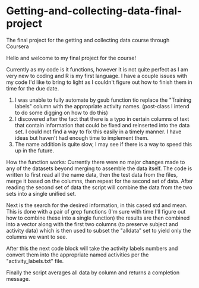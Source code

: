 # Getting-and-collecting-data-final-project
The final project for the getting and collecting data course through Coursera

Hello and welcome to my final project for the course!

Currently as my code is it functions, however it is not quite perfect as I am very new to coding and R is my first language. I have a couple issues with my code I'd like to bring to light as I couldn't figure out how to finish them in time for the due date. 
  1. I was unable to fully automate by gsub function tio replace the "Training labels" column with the appropriate activity names. (post-class I intend to do some digging      on how to do this)
  2. I discovered after the fact that there is a typo in certain columns of text that contain information that could be fixed and reinserted into the data set. I could        not find a way to fix this easily in a timely manner. I have ideas but haven't had enough time to implement them.
  3. The name addition is quite slow, I may see if there is a way to speed this up in the future.

How the function works: Currently there were no major changes made to any of the datasets beyond merging to assemble the data itself. 
The code is written to first read all the name data, then the test data from the files, merge it based on the columns, then repeat for the second set of data. After reading the second set of data the script will combine the data from the two sets into a single unified set. 

Next is the search for the desired information, in this cased std and mean. This is done with a pair of grep functions (I'm sure with time I'll figure out how to combine these into a single function) the results are then combined into a vector along with the first two columns (to preserve subject and activity data) which is then used to subset the "alldata" set to yield only the columns we want to see. 

After this the next code block will take the activity labels numbers and convert them into the appropriate named activities per the "activity_labels.txt" file.

Finally the script averages all data by column and returns a completion message.
